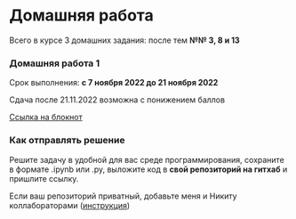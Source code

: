 # Домашняя работа

Всего в курсе 3 домашних задания: после тем **№№ 3, 8 и 13**

### Домашняя работа 1
Срок выполнения: **с 7 ноября 2022 до 21 ноября 2022**

Сдача после 21.11.2022 возможна с понижением баллов

[Ссылка на блокнот]()

### Как отправлять решение

Решите задачу в удобной для вас среде программирования, сохраните в формате .ipynb или .py, выложите код в **свой репозиторий на гитхаб** и пришлите ссылку. 

Если ваш репозиторий приватный, добавьте меня и Никиту коллабораторами ([инструкция](https://docs.github.com/en/account-and-profile/setting-up-and-managing-your-personal-account-on-github/managing-access-to-your-personal-repositories/inviting-collaborators-to-a-personal-repository))
